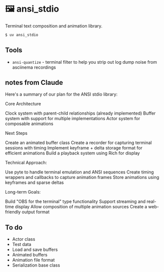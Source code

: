 # 🖼️ ansi_stdio

Terminal text composition and animation library.

```sh
$ uv ansi_stdio
```

## Tools

* `ansi-quantize` - terminal filter to help you strip out log dump noise from
  asciinema recordings

## notes from Claude

Here's a summary of our plan for the ANSI stdio library:

Core Architecture

Clock system with parent-child relationships (already implemented)
Buffer system with support for multiple implementations
Actor system for composable animations

Next Steps

Create an animated buffer class
Create a recorder for capturing terminal sessions with timing
Implement keyframe + delta storage format for efficient animations
Build a playback system using Rich for display

Technical Approach:

Use pyte to handle terminal emulation and ANSI sequences
Create timing wrappers and callbacks to capture animation frames
Store animations using keyframes and sparse deltas

Long-term Goals:

Build "OBS for the terminal" type functionality
Support streaming and real-time display
Allow composition of multiple animation sources
Create a web-friendly output format

## To do

* Actor class
* Test data
* Load and save buffers
* Animated buffers
* Animation file format
* Serialization base class

